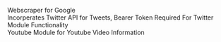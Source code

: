 Webscraper for Google <br />
Incorperates Twitter API for Tweets, Bearer Token Required For Twitter Module Functionality <br />
Youtube Module for Youtube Video Information <br />
